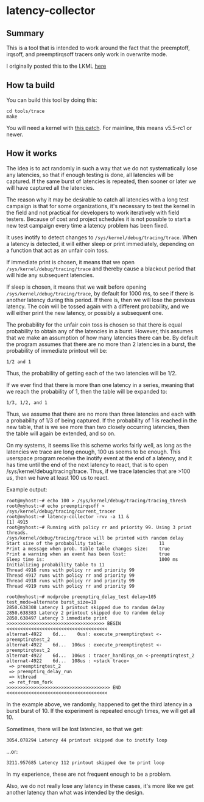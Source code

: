 # latency-collector

## Summary

This is a tool that is intended to work around the fact that the
preemptoff, irqsoff, and preemptirqsoff tracers only work in
overwrite mode.

I originally posted this to the LKML [here](https://lkml.org/lkml/2019/10/18/786)

## How ta build

You can build this tool by doing this:

```
cd tools/trace
make
```

You will need a kernel with [this patch](https://git.kernel.org/pub/scm/linux/kernel/git/torvalds/linux.git/commit/?id=91edde2e6ae1dd5e33812f076f3fe4cb7ccbfdd0). For mainline, this means v5.5-rc1 or newer.

## How it works

The idea is to act randomly in such a way that we
do not systematically lose any latencies, so that if enough testing
is done, all latencies will be captured. If the same burst of
latencies is repeated, then sooner or later we will have captured all
the latencies.

The reason why it may be desirable to catch all latencies with a long
test campaign is that for some organizations, it's necessary to test
the kernel in the field and not practical for developers to work
iteratively with field testers. Because of cost and project schedules
it is not possible to start a new test campaign every time a latency
problem has been fixed.

It uses inotify to detect changes to `/sys/kernel/debug/tracing/trace`.
When a latency is detected, it will either sleep or print
immediately, depending on a function that act as an unfair coin
toss.

If immediate print is chosen, it means that we open
`/sys/kernel/debug/tracing/trace` and thereby cause a blackout period
that will hide any subsequent latencies.

If sleep is chosen, it means that we wait before opening
`/sys/kernel/debug/tracing/trace`, by default for 1000 ms, to see if
there is another latency during this period. If there is, then we will
lose the previous latency. The coin will be tossed again with a
different probability, and we will either print the new latency, or
possibly a subsequent one.

The probability for the unfair coin toss is chosen so that there
is equal probability to obtain any of the latencies in a burst.
However, this assumes that we make an assumption of how many
latencies there can be. By default  the program assumes that there
are no more than 2 latencies in a burst, the probability of immediate
printout will be:

```
1/2 and 1
```

Thus, the probability of getting each of the two latencies will be 1/2.

If we ever find that there is more than one latency in a series,
meaning that we reach the probability of 1, then the table will be
expanded to:

```
1/3, 1/2, and 1
```

Thus, we assume that there are no more than three latencies and each
with a probability of 1/3 of being captured. If the probability of 1
is reached in the new table, that is we see more than two closely
occurring latencies, then the table will again be extended, and so
on.

On my systems, it seems like this scheme works fairly well, as
long as the latencies we trace are long enough, 100 us seems to be
enough. This userspace program receive the inotify event at the end
of a latency, and it has time until the end of the next latency
to react, that is to open /sys/kernel/debug/tracing/trace. Thus,
if we trace latencies that are >100 us, then we have at least 100 us
to react.

Example output:

```
root@myhost:~# echo 100 > /sys/kernel/debug/tracing/tracing_thresh
root@myhost:~# echo preemptirqsoff > /sys/kernel/debug/tracing/current_tracer
root@myhost:~# latency-collector -rvv -a 11 &
[1] 4915
root@myhost:~# Running with policy rr and priority 99. Using 3 print threads.
/sys/kernel/debug/tracing/trace will be printed with random delay
Start size of the probability table:                    11
Print a message when prob. table table changes size:    true
Print a warning when an event has been lost:            true
Sleep time is:                                          1000 ms
Initializing probability table to 11
Thread 4916 runs with policy rr and priority 99
Thread 4917 runs with policy rr and priority 99
Thread 4918 runs with policy rr and priority 99
Thread 4919 runs with policy rr and priority 99

root@myhost:~# modprobe preemptirq_delay_test delay=105 test_mode=alternate burst_size=10
2850.638308 Latency 1 printout skipped due to random delay
2850.638383 Latency 2 printout skipped due to random delay
2850.638497 Latency 3 immediate print
>>>>>>>>>>>>>>>>>>>>>>>>>>>>>>>>>>>> BEGIN <<<<<<<<<<<<<<<<<<<<<<<<<<<<<<<<<<<<<
alternat-4922    6d...    0us!: execute_preemptirqtest <-preemptirqtest_2
alternat-4922    6d...  106us : execute_preemptirqtest <-preemptirqtest_2
alternat-4922    6d...  106us : tracer_hardirqs_on <-preemptirqtest_2
alternat-4922    6d...  108us : <stack trace>
 => preemptirqtest_2
 => preemptirq_delay_run
 => kthread
 => ret_from_fork
>>>>>>>>>>>>>>>>>>>>>>>>>>>>>>>>>>>>>> END <<<<<<<<<<<<<<<<<<<<<<<<<<<<<<<<<<<<<
```

In the example above, we randomly, happened to get the third latency
in a burst burst of 10. If the experiment is repeated enough times,
we will get all 10.

Sometimes, there will be lost latencies, so that we get:

```
3054.078294 Latency 44 printout skipped due to inotify loop
```

...or:

```
3211.957685 Latency 112 printout skipped due to print loop
```

In my experience, these are not frequent enough to be a problem.

Also, we do not really lose any latency in these cases, it's
more like we get another latency than what was intended by
the design.
